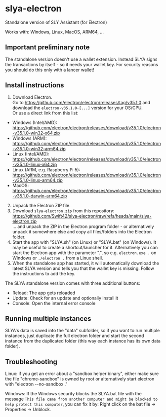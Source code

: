 # slya-electron
Standalone version of SLY Assistant (for Electron)

Works with: Windows, Linux, MacOS, ARM64, ...

## Important preliminary note
The standalone version doesn't use a wallet extension. Instead SLYA signs the transactions by itself - so it needs your wallet key. For security reasons you should do this only with a lancer wallet!

## Install instructions
1) Download Electron.\
Go to https://github.com/electron/electron/releases/tag/v35.1.0 and download the `electron-v35.1.0-[...]` version for your OS/CPU.\
Or use a direct link from this list:
 - Windows (Intel/AMD): https://github.com/electron/electron/releases/download/v35.1.0/electron-v35.1.0-win32-x64.zip
 - Windows (ARM): https://github.com/electron/electron/releases/download/v35.1.0/electron-v35.1.0-win32-arm64.zip
 - Linux (Intel/AMD): https://github.com/electron/electron/releases/download/v35.1.0/electron-v35.1.0-linux-x64.zip
 - Linux (ARM, e.g. Raspberry Pi 5): https://github.com/electron/electron/releases/download/v35.1.0/electron-v35.1.0-linux-arm64.zip
 - MacOS: https://github.com/electron/electron/releases/download/v35.1.0/electron-v35.1.0-darwin-arm64.zip
2) Unpack the Electron ZIP file.
3) Download `slya-electron.zip` from this repository:\
https://github.com/Swift42/slya-electron/raw/refs/heads/main/slya-electron.zip \
... and unpack the ZIP in the Electron program folder - or alternatively unpack it somewhere else and copy all files/folders into the Electron folder.
4) Start the app with "SLYA.sh" (on Linux) or "SLYA.bat" (on Windows). It may be useful to create a shortcut/launcher for it. Alternatively you can start the Electron app with the parameter ".", so e.g. `electron.exe .` on Windows or `./electron .` from a Linux shell.
5) When the standalone app has started, it will automatically download the latest SLYA version and tells you that the wallet key is missing. Follow the instructions to add the key.

The SLYA standalone version comes with three additional buttons:
- Reload: The app gets reloaded
- Update: Check for an update and optionally install it
- Console: Open the internal error console

## Running multiple instances

SLYA's data is saved into the "data" subfolder, so if you want to run multiple instances, just duplicate the full electron folder and start the second instance from the duplicated folder (this way each instance has its own data folder).

## Troubleshooting
Linux: if you get an error about a "sandbox helper binary", either make sure the file "chrome-sandbox" is owned by root or alternatively start electron with "electron --no-sandbox ." 

Windows: If the Windows security blocks the SLYA.bat file with the message `This file came from another computer and might be blocked to help protect this computer`, you can fix it by: Right click on the bat file -> Properties -> Unblock.

